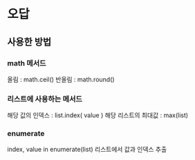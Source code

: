 # 오답

## 사용한 방법

### math 메서드
올림 : math.ceil()
반올림 : math.round()

### 리스트에 사용하는 메서드
해당 값의 인덱스 : list.index( value ) 
해당 리스트의 최대값 : max(list)

### enumerate
index, value in enumerate(list)
리스트에서 값과 인덱스 추출

